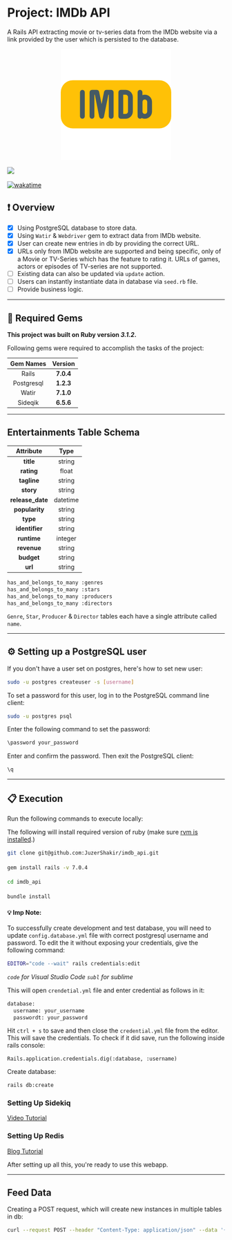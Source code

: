 # Project: IMDb API

A Rails API extracting movie or tv-series data from the IMDb website via a link provided by the user which is persisted to the database.

<div align="center">
  <img src="public/assets/project_logo.png" />
</div>

![](https://visitor-badge-reloaded.herokuapp.com/badge?page_id=juzershakir.imdb_api&color=000000&lcolor=000000&style=for-the-badge&logo=Github)

<a href="https://wakatime.com/badge/user/ccef187f-4308-4666-920d-d0a9a07d713a/project/509003f7-2b71-4958-be09-1a0d27b03a0c"><img src="https://wakatime.com/badge/user/ccef187f-4308-4666-920d-d0a9a07d713a/project/509003f7-2b71-4958-be09-1a0d27b03a0c.svg" alt="wakatime"></a>

## ❗ Overview

- [x] Using PostgreSQL database to store data.
- [x] Using `Watir` & `Webdriver` gem to extract data from IMDb website.
- [x] User can create new entries in db by providing the correct URL.
- [x] URLs only from IMDb website are supported and being specific, only of a Movie or TV-Series which has the feature to rating it. URLs of games, actors or episodes of TV-series are not supported.
- [ ] Existing data can also be updated via `update` action.
- [ ] Users can instantly instantiate data in database via `seed.rb` file.
- [ ] Provide business logic.

---

## 💎 Required Gems

**This project was built on Ruby version _3.1.2_.**

Following gems were required to accomplish the tasks of the project:

| **Gem Names** | **Version** |
| :-----------: | :---------: |
|     Rails     |  **7.0.4**  |
|  Postgresql   |  **1.2.3**  |
|     Watir     |  **7.1.0**  |
|    Sideqik    |  **6.5.6**  |

---

## Entertainments Table Schema

|  **Attribute**   | **Type** |
| :--------------: | :------: |
|    **title**     |  string  |
|    **rating**    |  float   |
|   **tagline**    |  string  |
|    **story**     |  string  |
| **release_date** | datetime |
|  **popularity**  |  string  |
|     **type**     |  string  |
|  **identifier**  |  string  |
|   **runtime**    | integer  |
|   **revenue**    |  string  |
|    **budget**    |  string  |
|     **url**      |  string  |

```
has_and_belongs_to_many :genres
has_and_belongs_to_many :stars
has_and_belongs_to_many :producers
has_and_belongs_to_many :directors
```

`Genre`, `Star`, `Producer` & `Director` tables each have a single attribute called `name`.

---

## ⚙️ Setting up a PostgreSQL user

If you don't have a user set on postgres, here's how to set new user:

```bash
sudo -u postgres createuser -s [username]
```

To set a password for this user, log in to the PostgreSQL command line client:

```bash
sudo -u postgres psql
```

Enter the following command to set the password:

```bash
\password your_password
```

Enter and confirm the password. Then exit the PostgreSQL client:

```bash
\q
```

---

## 📋 Execution

Run the following commands to execute locally:

The following will install required version of ruby (make sure [rvm is installed](https://rvm.io/rvm/install).)

```bash
git clone git@github.com:JuzerShakir/imdb_api.git

gem install rails -v 7.0.4

cd imdb_api

bundle install
```

#### 💡 Imp Note:

To successfully create development and test database, you will need to update `config.database.yml` file with correct postgresql username and password.
To edit the it without exposing your credentials, give the following command:

```bash
EDITOR="code --wait" rails credentials:edit
```

_`code` for Visual Studio Code_
_`subl` for sublime_

This will open `crendetial.yml` file and enter credential as follows in it:

```
database:
  username: your_username
  passwordt: your_password
```

Hit `ctrl + s` to save and then close the `credential.yml` file from the editor. This will save the credentials. To check if it did save, run the following inside rails console:

```
Rails.application.credentials.dig(:database, :username)
```

Create database:

```bash
rails db:create
```

### Setting Up Sidekiq

[Video Tutorial](https://youtu.be/aaGSh38nzq8)

### Setting Up Redis

[Blog Tutorial](https://www.digitalocean.com/community/tutorials/how-to-install-and-secure-redis-on-ubuntu-18-04)

After setting up all this, you're ready to use this webapp.

---

## Feed Data

Creating a POST request, which will create new instances in multiple tables in db:

```bash
curl --request POST --header "Content-Type: application/json" --data '{"url": "https://www.imdb.com/title/tt0944947/"}' http://localhost:3000/api/entertainment -v
```

